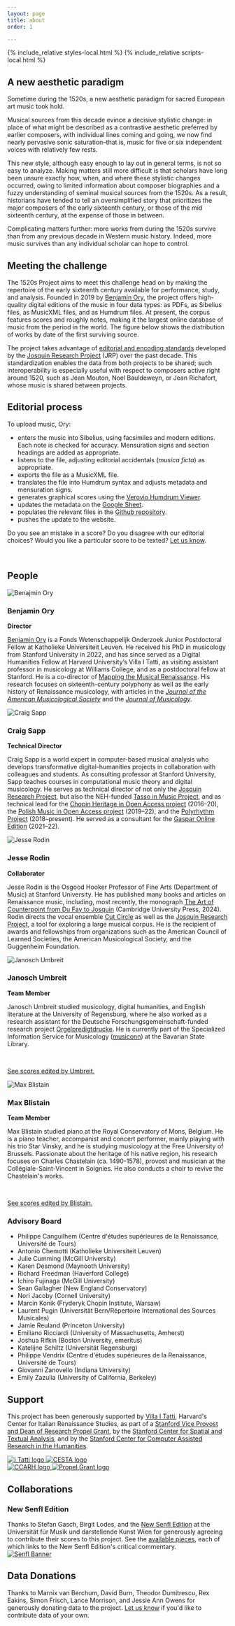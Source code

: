 ```yaml
---
layout: page
title: about
order: 1

---
```


<script async src="https://www.googletagmanager.com/gtag/js?id=G-38882FHV3H"></script>
<script>
  window.dataLayer = window.dataLayer || [];
  function gtag(){dataLayer.push(arguments);}
  gtag('js', new Date());

  gtag('config', 'G-38882FHV3H');
</script>

<script src="https://cdn.jsdelivr.net/npm/vega@5.25.0"></script>
<script src="https://cdn.jsdelivr.net/npm/vega-lite@5.15.1"></script>
<script src="https://cdn.jsdelivr.net/npm/vega-embed@6.22.2"></script>

{% include_relative styles-local.html %}
{% include_relative scripts-local.html %}

<h2>A new aesthetic paradigm</h2>

<p>Sometime during the 1520s, a new aesthetic paradigm for sacred European art music took hold.</p>

<p>Musical sources from this decade evince a decisive stylistic change: in place of what might be described as a contrastive aesthetic preferred by earlier composers, with individual lines coming and going, we now find nearly pervasive sonic saturation–that is, music for five or six independent voices with relatively few rests.</p>

<p>This new style, although easy enough to lay out in general terms, is not so easy to analyze. Making matters still more difficult is that scholars have long been unsure exactly how, when, and where these stylistic changes occurred, owing to limited information about composer biographies and a fuzzy understanding of seminal musical sources from the 1520s. As a result, historians have tended to tell an oversimplified story that prioritizes the major composers of the early sixteenth century, or those of the mid sixteenth century, at the expense of those in between.</p> 

<p>Complicating matters further: more works from during the 1520s survive than from any previous decade in Western music history. Indeed, more music survives than any individual scholar can hope to control.</p>

<h2>Meeting the challenge</h2>

<p>The 1520s Project aims to meet this challenge head on by making the repertoire of the early sixteenth century available for performance, study, and analysis. Founded in 2019 by <a href="https://benjaminory.com" target="_blank">Benjamin Ory</a>, the project offers high-quality digital editions of the music in four data types: as PDFs, as Sibelius files, as MusicXML files, and as Humdrum files. At present, the corpus features <span id="work-count"></span> scores and roughly <span id="note-count"></span> notes, making it the largest online database of music from the period in the world. The figure below shows the distribution of works by date of the first surviving source.</p>

<div id="years-plot"></div>

<p>The project takes advantage of <a href="/documentation" target="_blank">editorial and encoding standards</a> developed by the <a href="https://josquin.stanford.edu" target="_blank">Josquin Research Project</a> (JRP) over the past decade. This standardization enables the data from both projects to be shared; such interoperability is especially useful with respect to composers active right around 1520, such as Jean Mouton, Noel Bauldeweyn, or Jean Richafort, whose music is shared between projects.</p>

<h2>Editorial process</h2>

<p class="tight">To upload music, Ory:</p>
  <ul class="tight-list">
    <li>enters the music into Sibelius, using facsimiles and modern editions. Each note is checked for accuracy. Mensuration signs and section headings are added as appropriate.</li>
    <li>listens to the file, adjusting editorial accidentals (<em>musica ficta</em>) as appropriate.</li>
    <li>exports the file as a MusicXML file.</li>
    <li>translates the file into Humdrum syntax and adjusts metadata and mensuration signs.</li>
    <li>generates graphical scores using the <a href="https://verovio.humdrum.org" target="_blank">Verovio Humdrum Viewer</a>.</li>
    <li>updates the metadata on the <a href="https://docs.google.com/spreadsheets/d/1rVevNfKXd0g4NWOZdm2dG9sbQgOh5nOr_5G_2nizAgY/edit?usp=sharing" target="_blank">Google Sheet</a>.</li>
    <li>populates the relevant files in the <a href="https://github.com/benory/1520s-project" target="_blank">Github repository</a>.</li>
    <li>pushes the update to the website.</li>
  </ul>

<p>Do you see an mistake in a score? Do you disagree with our editorial choices? Would you like a particular score to be texted? <a href="mailto:The1520sProject@gmail.com">Let us know</a>.</p><br>

<h2>People</h2>

<div class="team-container">
    <div class="team-member">
        <img src="/images/headshots/Ory.jpg" alt="Benajmin Ory">
        <div class="bio">
            <h3>Benjamin Ory</h3>
            <p><strong>Director</strong></p>
            <p><a href="https://benjaminory.com" target="_blank">Benjamin Ory</a> is a Fonds Wetenschappelijk Onderzoek Junior Postdoctoral Fellow at Katholieke Universiteit Leuven. He received his PhD in musicology from Stanford University in 2022, and has since served as a Digital Humanities Fellow at Harvard University’s Villa I Tatti, as visiting assistant professor in musicology at Williams College, and as a postdoctoral fellow at Stanford. He is a co-director of <a href="https://renaissancemapping.org" target="_blank">Mapping the Musical Renaissance</a>. His research focuses on sixteenth-century polyphony as well as the early history of Renaissance musicology, with articles in the <a href="https://doi.org/10.1525/jams.2025.78.2.477" target="_blank"><i>Journal of the American Musicological Society</i></a> and the <a href="https://doi.org/10.1525/jm.2025.42.4.452" target="_blank"><i>Journal of Musicology</i></a>.</p>
        </div>
    </div>
    <div class="team-member">
        <img src="/images/headshots/Sapp.jpg" alt="Craig Sapp">
        <div class="bio">
            <h3>Craig Sapp</h3>
            <p><b>Technical Director</b></p>
            <p>Craig Sapp is a world expert in computer-based musical analysis who develops transformative digital-humanities projects in collaboration with colleagues and students. As consulting professor at Stanford University, Sapp teaches courses in computational music theory and digital musicology. He serves as technical director of not only the <a href="https://josquin.stanford.edu" target="_blank">Josquin Research Project</a>, but also the NEH-funded <a href="https://www.tassomusic.org/" target="_blank">Tasso in Music Project</a>, and as technical lead for the <a href="https://chopin.musicsources.pl/en/" target="_blank">Chopin Heritage in Open Access project</a> (2016–20), the <a href="https://polish.musicsources.pl/pl" target="_blank">Polish Music in Open Access project</a> (2019–22), and the <a href="https://polyrhythm.humdrum.org" target="_blank">Polyrhythm Project</a> (2018–present). He served as a consultant for the <a href="https://gaspar-van-weerbeke.eu" target="_blank">Gaspar Online Edition</a> (2021–22).</p>
        </div>
    </div>
    <div class="team-member">
        <img src="/images/headshots/Rodin.jpg" alt="Jesse Rodin">
        <div class="bio">
            <h3>Jesse Rodin</h3>
            <p><b>Collaborator</b></p>
            <p>Jesse Rodin is the Osgood Hooker Professor of Fine Arts (Department of Music) at Stanford University. He has published many books and articles on Renaissance music, including, most recently, the monograph <a href="https://www.cambridge.org/us/universitypress/subjects/music/medieval-and-renaissance-music/art-counterpoint-du-fay-josquin" target="_blank">The Art of Counterpoint from Du Fay to Josquin</a> (Cambridge University Press, 2024). Rodin directs the vocal ensemble <a href="https://cutcircle.org/" target="_blank">Cut Circle</a> as well as the <a href="https://josquin.stanford.edu/" target="_blank">Josquin Research Project</a>, a tool for exploring a large musical corpus. He is the recipient of awards and fellowships from organizations such as the American Council of Learned Societies, the American Musicological Society, and the Guggenheim Foundation.</p>
        </div>
    </div>
    <div class="team-member">
        <img src="/images/headshots/Umbreit.jpg" alt="Janosch Umbreit">
        <div class="bio">
            <h3>Janosch Umbreit</h3>
            <p><b>Team Member</b></p>
            <p>Janosch Umbreit studied musicology, digital humanities, and English literature at the University of Regensburg, where he also worked as a research assistant for the Deutsche Forschungsgemeinschaft-funded research project <a href="https://orgelpredigt.ur.de/" target="_blank">Orgelpredigtdrucke</a>. He is currently part of the Specialized Information Service for Musicology (<a href="https://www.musiconn.de/en/" target="_blank">musiconn</a>) at the Bavarian State Library.</p><br>
            <p><a href="https://1520s-project.org/browse/?q=Umbreit" target="_blank" class="see-scores">See scores edited by Umbreit.</a></p>
        </div>
    </div>
    <div class="team-member">
        <img src="/images/headshots/Blistain.jpg" alt="Max Blistain">
        <div class="bio">
            <h3>Max Blistain</h3>
            <p><b>Team Member</b></p>
            <p>Max Blistain studied piano at the Royal Conservatory of Mons, Belgium. He is a piano teacher, accompanist and concert performer, mainly playing with his trio Star Vinsky, and he is studying musicology at the Free University of Brussels. Passionate about the heritage of his native region, his research focuses on Charles Chastelain (ca. 1490-1578), provost and musician at the Collégiale-Saint-Vincent in Soignies. He also conducts a choir to revive the Chastelain's works.</p><br>
            <p><a href="https://1520s-project.org/browse/?q=Blistain" target="_blank" class="see-scores">See scores edited by Blistain.</a></p>
        </div>
    </div>
</div>

<h3>Advisory Board</h3>
<ul id="advisory-list">
  <li>Philippe Canguilhem (Centre d'études supérieures de la Renaissance, Université de Tours)</li>
  <li>Antonio Chemotti (Katholieke Universiteit Leuven)</li>
  <li>Julie Cumming (McGill University)</li>
  <li>Karen Desmond (Maynooth University)</li>
  <li>Richard Freedman (Haverford College)</li>
  <li>Ichiro Fujinaga (McGill University)</li>
  <li>Sean Gallagher (New England Conservatory)</li>
  <li>Nori Jacoby (Cornell University)</li>
  <li>Marcin Konik (Fryderyk Chopin Institute, Warsaw)</li>
  <li>Laurent Pugin (Universität Bern/Répertoire International des Sources Musicales)</li>
  <li>Jamie Reuland (Princeton University)</li>
  <li>Emiliano Ricciardi (University of Massachusetts, Amherst)</li>
  <li>Joshua Rifkin (Boston University, emeritus)</li>
  <li>Katelijne Schiltz (Universität Regensburg)</li>
  <li>Philippe Vendrix (Centre d'études supérieures de la Renaissance, Université de Tours)</li>
  <li>Giovanni Zanovello (Indiana University)</li>
  <li>Emily Zazulia (University of California, Berkeley)</li>
</ul>

<h2>Support</h2>

<div class="support-section">
  <p>
    This project has been generously supported by <a href="https://itatti.harvard.edu/" target="_blank">Villa I Tatti</a>, Harvard's Center for Italian Renaissance Studies, as part of a <a href="https://propelgrants.stanford.edu" target="_blank">Stanford Vice Provost and Dean of Research Propel Grant</a>, by the <a href="https://cesta.stanford.edu" target="_blank"> Stanford Center for Spatial and Textual Analysis</a>, and by the <a href="http://www.ccarh.org" target="_blank">Stanford Center for Computer Assisted Research in the Humanities</a>.
  </p>

  <div class="support-logos-top">
    <a href="https://itatti.harvard.edu/" target="_blank">
      <img src="ITatti_logo.png" alt="i Tatti logo" class="support-logo">
    </a>
    <a href="https://cesta.stanford.edu/" target="_blank">
      <img src="CESTA_logo.png" alt="CESTA logo" class="support-logo">
    </a>
  </div>
  <div class="support-logos-bottom">
    <a href="http://www.ccarh.org/" target="_blank">
      <img src="CCARH_logo.png" alt="CCARH logo" class="support-logo">
    </a>
    <a href="https://propelgrants.stanford.edu" target="_blank">
      <img src="Propel_logo.png" alt="Propel Grant logo" class="support-logo">
    </a>
  </div>
</div>

<h2>Collaborations</h2>

<div id="paragraph"><h3>New Senfl Edition</h3>
  <div id="paragraph"> Thanks to Stefan Gasch, Birgit Lodes, and the <a href="https://senflonline-eng.com/new-senfl-edition/" target="_blank">New Senfl Edition</a> at the Universität für Musik und darstellende Kunst Wien for generously agreeing to contribute their scores to this project. See the <a href="https://1520s-project.org/browse/?q=senfl" target="_blank">available pieces</a>, each of which links to the New Senfl Edition's critical commentary.</div>
  <a href="https://senflonline-eng.com/new-senfl-edition/"><img src="/images/Senfl_banner.png" alt="Senfl Banner"></a>
</div>

<h2>Data Donations</h2>

<div id="paragraph"> Thanks to Marnix van Berchum, David Burn, Theodor Dumitrescu, Rex Eakins, Simon Frisch, Lance Morrison, and Jessie Ann Owens for generously donating data to the project. <a href="mailto:The1520sProject@gmail.com">Let us know</a> if you'd like to contribute data of your own.</div>